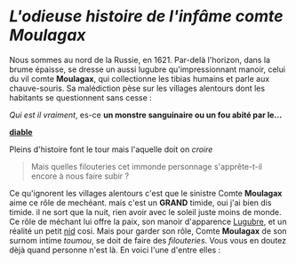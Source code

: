 # *L'odieuse histoire de l'infâme comte Moulagax*

Nous sommes au nord de la Russie, en 1621. Par-delà l'horizon, dans la brume épaisse, se dresse un aussi lugubre qu'impressionnant manoir, celui du vil comte **Moulagax**, qui collectionne les tibias humains et parle aux chauve-souris. Sa malédiction pèse sur les villages alentours dont les habitants se questionnent sans cesse :

*Qui est il vraiment*, es-ce **un monstre sanguinaire ou un fou abité par le...**

**[diable](https://www.google.com/imgres?imgurl=http%3A%2F%2Fwww.astrosurf.com%2Fluxorion%2FSciences%2Fdiable.jpg&imgrefurl=http%3A%2F%2Fwww.astrosurf.com%2Fluxorion%2Fbible-invention-satan-enfer.htm&tbnid=ObxzKs55ZHvhlM&vet=12ahUKEwiYqYeC-fvpAhWHk6QKHSGBC74QMygEegUIARCrAg..i&docid=edEG-6aNvDJklM&w=1126&h=800&q=diable&ved=2ahUKEwiYqYeC-fvpAhWHk6QKHSGBC74QMygEegUIARCrAg)**

Pleins d'histoire font le tour mais l'aquelle doit on *croire*



> Mais quelles filouteries cet immonde personnage s'apprête-t-il encore à nous faire subir ?

Ce qu'ignorent les villages alentours c'est que le sinistre Comte **Moulagax** aime ce rôle de mechéant. mais c'est un **GRAND** timide, oui j'ai bien dis timide. il ne sort que la nuit, rien avoir avec le soleil juste moins de monde.
Ce rôle de méchant lui offre la paix, son manoir d'apparence [Lugubre](https://lemarcal.files.wordpress.com/2013/10/252.jpg), et un réalité un petit [nid](https://www.vv-artdesign.com/wp-content/uploads/2015/11/Salon-cosy-ambiance-chalet.jpg) cosi.
Mais pour garder son rôle, Comte **Moulagax** de son surnom intime *toumou*, se doit de faire des *filouteries*. Vous vous en doutez dèjà quand personne n'est là. En voici l'une d'entre elles :
